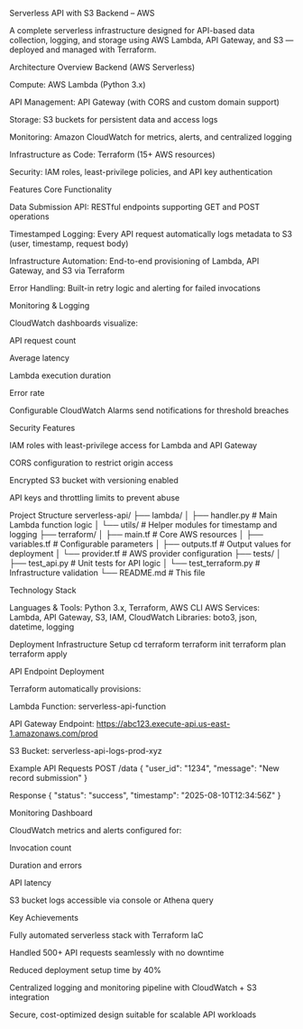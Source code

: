 Serverless API with S3 Backend – AWS

A complete serverless infrastructure designed for API-based data collection, logging, and storage using AWS Lambda, API Gateway, and S3 — deployed and managed with Terraform.

Architecture Overview
Backend (AWS Serverless)

Compute: AWS Lambda (Python 3.x)

API Management: API Gateway (with CORS and custom domain support)

Storage: S3 buckets for persistent data and access logs

Monitoring: Amazon CloudWatch for metrics, alerts, and centralized logging

Infrastructure as Code: Terraform (15+ AWS resources)

Security: IAM roles, least-privilege policies, and API key authentication

Features
Core Functionality

Data Submission API: RESTful endpoints supporting GET and POST operations

Timestamped Logging: Every API request automatically logs metadata to S3 (user, timestamp, request body)

Infrastructure Automation: End-to-end provisioning of Lambda, API Gateway, and S3 via Terraform

Error Handling: Built-in retry logic and alerting for failed invocations

Monitoring & Logging

CloudWatch dashboards visualize:

API request count

Average latency

Lambda execution duration

Error rate

Configurable CloudWatch Alarms send notifications for threshold breaches

Security Features

IAM roles with least-privilege access for Lambda and API Gateway

CORS configuration to restrict origin access

Encrypted S3 bucket with versioning enabled

API keys and throttling limits to prevent abuse

Project Structure
serverless-api/
├── lambda/
│   ├── handler.py                # Main Lambda function logic
│   └── utils/                    # Helper modules for timestamp and logging
├── terraform/
│   ├── main.tf                   # Core AWS resources
│   ├── variables.tf              # Configurable parameters
│   ├── outputs.tf                # Output values for deployment
│   └── provider.tf               # AWS provider configuration
├── tests/
│   ├── test_api.py               # Unit tests for API logic
│   └── test_terraform.py         # Infrastructure validation
└── README.md                     # This file

Technology Stack

Languages & Tools: Python 3.x, Terraform, AWS CLI
AWS Services: Lambda, API Gateway, S3, IAM, CloudWatch
Libraries: boto3, json, datetime, logging

Deployment
Infrastructure Setup
cd terraform
terraform init
terraform plan
terraform apply

API Endpoint Deployment

Terraform automatically provisions:

Lambda Function: serverless-api-function

API Gateway Endpoint: https://abc123.execute-api.us-east-1.amazonaws.com/prod

S3 Bucket: serverless-api-logs-prod-xyz

Example API Requests
POST /data
{
  "user_id": "1234",
  "message": "New record submission"
}

Response
{
  "status": "success",
  "timestamp": "2025-08-10T12:34:56Z"
}

Monitoring Dashboard

CloudWatch metrics and alerts configured for:

Invocation count

Duration and errors

API latency

S3 bucket logs accessible via console or Athena query

Key Achievements

Fully automated serverless stack with Terraform IaC

Handled 500+ API requests seamlessly with no downtime

Reduced deployment setup time by 40%

Centralized logging and monitoring pipeline with CloudWatch + S3 integration

Secure, cost-optimized design suitable for scalable API workloads
